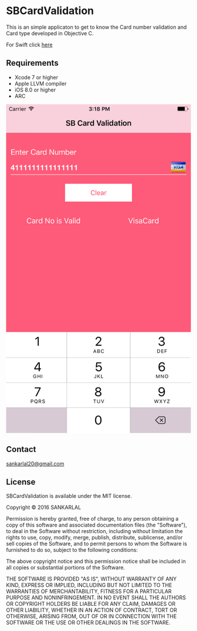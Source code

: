 # SBCardValidation
  This is an simple applicaton to get to know the Card number validation and Card type developed in Objective C.
  
  For Swift click [here][sbswiftycardvalidation-url]
## Requirements
* Xcode 7 or higher
* Apple LLVM compiler
* iOS 8.0 or higher
* ARC

<img src="https://raw.githubusercontent.com/sankarlal/SBCardValidation/master/Screen%20Shot/Screen.png" alt="SBCardValidation Screenshot" />

## Contact
sankarlal20@gmail.com

[sbswiftycardvalidation-url]: https://github.com/SankarLal/SBSwiftyCardValidation/

## License

SBCardValidation is available under the MIT license.

Copyright © 2016 SANKARLAL

Permission is hereby granted, free of charge, to any person obtaining a copy of this software and associated documentation files (the "Software"), to deal in the Software without restriction, including without limitation the rights to use, copy, modify, merge, publish, distribute, sublicense, and/or sell copies of the Software, and to permit persons to whom the Software is furnished to do so, subject to the following conditions:

The above copyright notice and this permission notice shall be included in all copies or substantial portions of the Software.

THE SOFTWARE IS PROVIDED "AS IS", WITHOUT WARRANTY OF ANY KIND, EXPRESS OR IMPLIED, INCLUDING BUT NOT LIMITED TO THE WARRANTIES OF MERCHANTABILITY, FITNESS FOR A PARTICULAR PURPOSE AND NONINFRINGEMENT. IN NO EVENT SHALL THE AUTHORS OR COPYRIGHT HOLDERS BE LIABLE FOR ANY CLAIM, DAMAGES OR OTHER LIABILITY, WHETHER IN AN ACTION OF CONTRACT, TORT OR OTHERWISE, ARISING FROM, OUT OF OR IN CONNECTION WITH THE SOFTWARE OR THE USE OR OTHER DEALINGS IN THE SOFTWARE.
